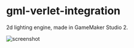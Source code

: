 # gml-verlet-integration

2d lighting engine, made in GameMaker Studio 2.

![screenshot](README/screenshot.png")
